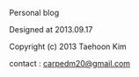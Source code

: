 Personal blog

Designed at 2013.09.17

Copyright (c) 2013 Taehoon Kim

contact : carpedm20@gmail.com
